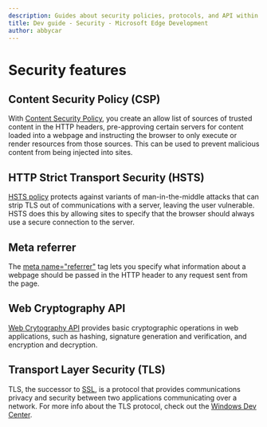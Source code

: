```yaml
---
description: Guides about security policies, protocols, and API within Microsoft Edge.
title: Dev guide - Security - Microsoft Edge Development
author: abbycar
---
```


# Security features

## Content Security Policy (CSP)

With [Content Security Policy](./security/content-Security-Policy.md), you create an allow list of sources of trusted content in the HTTP headers, pre-approving certain servers for content loaded into a webpage and instructing the browser to only execute or render resources from those sources. This can be used to prevent malicious content from being injected into sites.

## HTTP Strict Transport Security (HSTS)

[HSTS policy](./security/HSTS.md) protects against variants of man-in-the-middle attacks that can strip TLS out of communications with a server, leaving the user vulnerable. HSTS does this by allowing sites to specify that the browser should always use a secure connection to the server.

## Meta referrer

The [meta name="referrer"](./security/meta-referrer.md) tag lets you specify what information about a webpage should be passed in the HTTP header to any request sent from the page.

## Web Cryptography API
[Web Crytography API](./security/web-Cryptography-API.md) provides basic cryptographic operations in web applications, such as hashing, signature generation and verification, and encryption and decryption.

## Transport Layer Security (TLS)

TLS, the successor to [SSL](http://blogs.msdn.com/b/kaushal/archive/2011/10/02/support-for-ssl-tls-protocols-on-windows.aspx), is a protocol that provides communications privacy and security between two applications communicating over a network. For more info about the TLS protocol, check out the [Windows Dev Center](https://msdn.microsoft.com/library/windows/desktop/aa380516).
